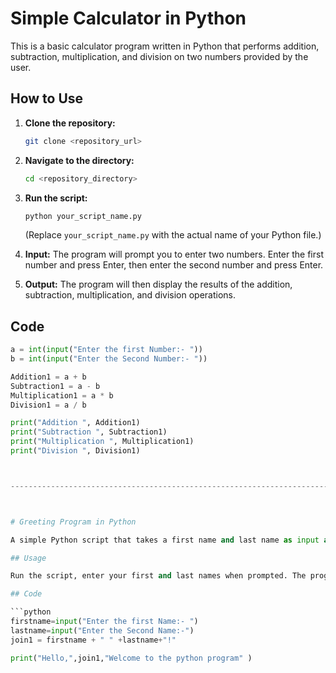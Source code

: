 # Simple Calculator in Python

This is a basic calculator program written in Python that performs addition, subtraction, multiplication, and division on two numbers provided by the user.

## How to Use

1.  **Clone the repository:**

    ```bash
    git clone <repository_url>
    ```

2.  **Navigate to the directory:**

    ```bash
    cd <repository_directory>
    ```

3.  **Run the script:**

    ```bash
    python your_script_name.py
    ```

    (Replace `your_script_name.py` with the actual name of your Python file.)

4.  **Input:** The program will prompt you to enter two numbers.  Enter the first number and press Enter, then enter the second number and press Enter.

5.  **Output:** The program will then display the results of the addition, subtraction, multiplication, and division operations.

## Code

```python
a = int(input("Enter the first Number:- "))
b = int(input("Enter the Second Number:- "))

Addition1 = a + b
Subtraction1 = a - b
Multiplication1 = a * b
Division1 = a / b

print("Addition ", Addition1)
print("Subtraction ", Subtraction1)
print("Multiplication ", Multiplication1)
print("Division ", Division1)



---------------------------------------------------------------------------



# Greeting Program in Python

A simple Python script that takes a first name and last name as input and prints a personalized greeting.

## Usage

Run the script, enter your first and last names when prompted. The program will then display a greeting message.

## Code

```python
firstname=input("Enter the first Name:- ")
lastname=input("Enter the Second Name:-")
join1 = firstname + " " +lastname+"!"

print("Hello,",join1,"Welcome to the python program" )

